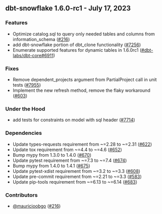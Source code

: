 ## dbt-snowflake 1.6.0-rc1 - July 17, 2023

### Features

- Optimize catalog.sql to query only needed tables and columns from information_schema ([#216](https://github.com/dbt-labs/dbt-snowflake/issues/216))
- add dbt-snowflake portion of dbt_clone functionality ([#7256](https://github.com/dbt-labs/dbt-snowflake/issues/7256))
- Enumerate supported features for dynamic tables in 1.6.0rc1 ([#dbt-labs/dbt-core#6911](https://github.com/dbt-labs/dbt-snowflake/issues/dbt-labs/dbt-core#6911))

### Fixes

- Remove dependent_projects argument from PartialProject call in unit tests ([#7955](https://github.com/dbt-labs/dbt-snowflake/issues/7955))
- Implement the new refresh method, remove the flaky workaround ([#603](https://github.com/dbt-labs/dbt-snowflake/issues/603))

### Under the Hood

- add tests for constraints on model with sql header ([#7714](https://github.com/dbt-labs/dbt-snowflake/issues/7714))

### Dependencies

- Update types-requests requirement from ~=2.28 to ~=2.31 ([#622](https://github.com/dbt-labs/dbt-snowflake/pull/622))
- Update tox requirement from ~=4.4 to ~=4.6 ([#652](https://github.com/dbt-labs/dbt-snowflake/pull/652))
- Bump mypy from 1.3.0 to 1.4.0 ([#670](https://github.com/dbt-labs/dbt-snowflake/pull/670))
- Update pytest requirement from ~=7.3 to ~=7.4 ([#674](https://github.com/dbt-labs/dbt-snowflake/pull/674))
- Bump mypy from 1.4.0 to 1.4.1 ([#675](https://github.com/dbt-labs/dbt-snowflake/pull/675))
- Update pytest-xdist requirement from ~=3.2 to ~=3.3 ([#608](https://github.com/dbt-labs/dbt-snowflake/pull/608))
- Update pre-commit requirement from ~=2.21 to ~=3.3 ([#583](https://github.com/dbt-labs/dbt-snowflake/pull/583))
- Update pip-tools requirement from ~=6.13 to ~=6.14 ([#683](https://github.com/dbt-labs/dbt-snowflake/pull/683))

### Contributors
- [@mauricioobgo](https://github.com/mauricioobgo) ([#216](https://github.com/dbt-labs/dbt-snowflake/issues/216))
